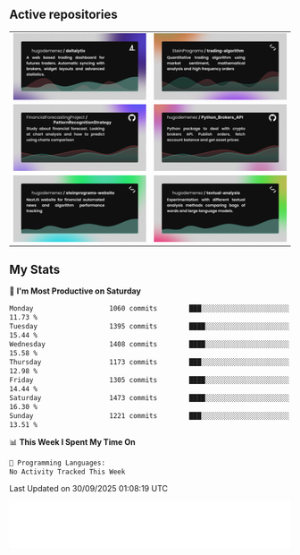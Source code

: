 ## Active repositories
|||
| ------------- | ------------- |
|[![Deltalytix](assets/deltalytix-preview.png)](https://github.com/hugodemenez/deltalytix)|[![Python Trading Algorithm](assets/base_python_architecture.png)](https://github.com/SteinPrograms/base-python-architecture)|
|[![Quantitative Prediction](assets/pattern_recognition_strategy.png)](https://github.com/FinancialForecastingProject/PatternRecognitionStrategy.git)|[![Broker SDK](assets/python_brokers_api.png)](https://github.com/hugodemenez/Python_Brokers_API)|
|[![NextJS Website](assets/steinprograms-website.png)](https://github.com/hugodemenez/steinprograms-website)|[![Textual](assets/textual-analysis.png)](https://github.com/hugodemenez/textual-analysis)|


## My Stats

<!--START_SECTION:waka-->
📅 **I'm Most Productive on Saturday** 

```text
Monday                   1060 commits        ███░░░░░░░░░░░░░░░░░░░░░░   11.73 % 
Tuesday                  1395 commits        ████░░░░░░░░░░░░░░░░░░░░░   15.44 % 
Wednesday                1408 commits        ████░░░░░░░░░░░░░░░░░░░░░   15.58 % 
Thursday                 1173 commits        ███░░░░░░░░░░░░░░░░░░░░░░   12.98 % 
Friday                   1305 commits        ████░░░░░░░░░░░░░░░░░░░░░   14.44 % 
Saturday                 1473 commits        ████░░░░░░░░░░░░░░░░░░░░░   16.30 % 
Sunday                   1221 commits        ███░░░░░░░░░░░░░░░░░░░░░░   13.51 % 
```


📊 **This Week I Spent My Time On** 

```text
💬 Programming Languages: 
No Activity Tracked This Week
```


 Last Updated on 30/09/2025 01:08:19 UTC
<!--END_SECTION:waka-->

![Coding metrics](metrics.plugin.wakatime.svg)
